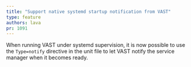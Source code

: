 ```yaml
---
title: "Support native systemd startup notification from VAST"
type: feature
authors: lava
pr: 1091
---
```


When running VAST under systemd supervision, it is now possible to use the
`Type=notify` directive in the unit file to let VAST notify the service manager
when it becomes ready.
